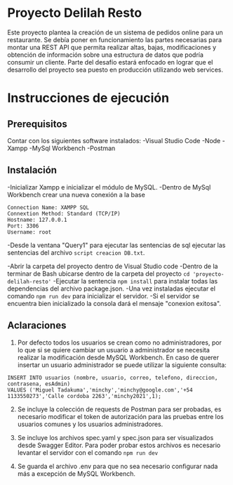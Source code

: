 # Proyecto Delilah Resto

Este proyecto plantea la creación de un sistema de pedidos online para un restaurante. Se debía poner en funcionamiento las partes necesarias para montar una REST API que permita realizar altas, bajas, modificaciones y obtención de información sobre una estructura de datos que podría consumir un cliente. Parte del desafío estará enfocado en lograr que el desarrollo del proyecto sea puesto en producción utilizando web services.

# Instrucciones de ejecución

## Prerequisitos

Contar con los siguientes software instalados:
-Visual Studio Code
-Node
-Xampp
-MySql Workbench
-Postman

## Instalación

-Inicializar Xampp e inicializar el módulo de MySQL.
-Dentro de MySql Workbench crear una nueva conexión a la base

```
Connection Name: XAMPP SQL
Connextion Method: Standard (TCP/IP)
Hostname: 127.0.0.1
Port: 3306
Username: root 
```

-Desde la ventana "Query1" para ejecutar las sentencias de sql ejecutar las sentencias del archivo `script creacion DB.txt`.

-Abrir la carpeta del proyecto dentro de Visual Studio code
-Dentro de la terminar de Bash ubicarse dentro de la carpeta del proyecto `cd 'proyecto-delilah-resto'`
-Ejecutar la sentencia `npm install` para instalar todas las dependencias del archivo package.json. 
-Una vez instaladas ejecutar el comando `npm run dev` para inicializar el servidor.
-Si el servidor se encuentra bien inicializado la consola dará el mensaje "conexion exitosa".

## Aclaraciones

1.  Por defecto todos los usuarios se crean como no administradores, por lo que si se quiere cambiar un usuario a administrador se necesita realizar la modificación desde MySQL Workbench. En caso de querer insertar un usuario administrador se puede utilizar la siguiente consulta:

```
INSERT INTO usuarios (nombre, usuario, correo, telefono, direccion, contrasena, esAdmin)
VALUES ('Miguel Tadakuma','minchy','minchy@google.com','+54 1133550273','Calle cordoba 2263','minchy2021',1);
```
2.  Se incluye la colección de requests de Postman para ser probadas, es necesario modificar el token de autorización para las pruebas entre los usuarios comunes y los usuarios administradores.

3.  Se incluye los archivos spec.yaml y spec.json para ser visualizados desde Swagger Editor. Para poder probar estos archivos es necesario levantar el servidor con el comando `npm run dev`

4.  Se guarda el archivo .env para que no sea necesario configurar nada más a excepción de MySQL Workbench.